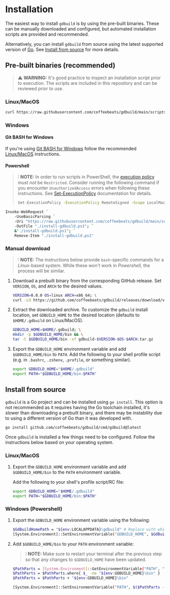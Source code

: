 # **Installation**

The easiest way to install `gdbuild` is by using the pre-built binaries. These can be manually downloaded and configured, but automated installation scripts are provided and recommended.

Alternatively, you can install `gdbuild` from source using the latest supported version of [Go](https://go.dev/). See [Install from source](#install-from-source) for more details.

## **Pre-built binaries (recommended)**

> ⚠️ **WARNING:** It's good practice to inspect an installation script prior to execution. The scripts are included in this repository and can be reviewed prior to use.

### **Linux/MacOS**

```sh
curl https://raw.githubusercontent.com/coffeebeats/gdbuild/main/scripts/install.sh | sh
```

### **Windows**

#### **Git BASH for Windows**

If you're using [Git BASH for Windows](https://gitforwindows.org/) follow the recommended [Linux/MacOS](#linuxmacos) instructions.

#### **Powershell**

> ❕ **NOTE:** In order to run scripts in PowerShell, the [execution policy](https://learn.microsoft.com/en-us/powershell/module/microsoft.powershell.core/about/about_execution_policies) must _not_ be `Restricted`. Consider running the following command
> if you encounter `UnauthorizedAccess` errors when following these instructions. See [Set-ExecutionPolicy](https://learn.microsoft.com/en-us/powershell/module/microsoft.powershell.security/set-executionpolicy) documentation for details.
>
> ```sh
> Set-ExecutionPolicy -ExecutionPolicy RemoteSigned -Scope LocalMachine
> ```

```sh
Invoke-WebRequest `
    -UseBasicParsing `
    -Uri "https://raw.githubusercontent.com/coffeebeats/gdbuild/main/scripts/install.ps1" `
    -OutFile "./install-gdbuild.ps1"; `
    &"./install-gdbuild.ps1"; `
    Remove-Item "./install-gdbuild.ps1"
```

### **Manual download**

> ❕ **NOTE:** The instructions below provide `bash`-specific commands for a _Linux_-based system. While these won't work in _Powershell_, the process will be similar.

1. Download a prebuilt binary from the corresponding GitHub release. Set `VERSION`, `OS`, and `ARCH` to the desired values.

    ```sh
    VERSION=0.0.0 OS=linux ARCH=x86_64; \
    curl -LO https://github.com/coffeebeats/gdbuild/releases/download/v$VERSION/gdbuild-$VERSION-$OS-$ARCH.tar.gz
    ```

2. Extract the downloaded archive. To customize the `gdbuild` install location, set `GDBUILD_HOME` to the desired location (defaults to `$HOME/.gdbuild` on Linux/MacOS).

    ```sh
    GDBUILD_HOME=$HOME/.gdbuild; \
    mkdir -p $GDBUILD_HOME/bin && \
    tar -C $GDBUILD_HOME/bin -xf gdbuild-$VERSION-$OS-$ARCH.tar.gz
    ```

3. Export the `GDBUILD_HOME` environment variable and add `$GDBUILD_HOME/bin` to `PATH`. Add the following to your shell profile script (e.g. in `.bashrc`, `.zshenv`, `.profile`, or something similar).

    ```sh
    export GDBUILD_HOME="$HOME/.gdbuild"
    export PATH="$GDBUILD_HOME/bin:$PATH"
    ```

## **Install from source**

`gdbuild` is a Go project and can be installed using `go install`. This option is not recommended as it requires having the Go toolchain installed, it's slower than downloading a prebuilt binary, and there may be instability due to using a different version of Go than it was developed with.

```sh
go install github.com/coffeebeats/gdbuild/cmd/gdbuild@latest
```

Once `gdbuild` is installed a few things need to be configured. Follow the instructions below based on your operating system.

### **Linux/MacOS**

1. Export the `GDBUILD_HOME` environment variable and add `$GDBUILD_HOME/bin` to the `PATH` environment variable.

    Add the following to your shell's profile script/RC file:

    ```sh
    export GDBUILD_HOME="$HOME/.gdbuild"
    export PATH="$GDBUILD_HOME/bin:$PATH"
    ```

### **Windows (Powershell)**

1. Export the `GDBUILD_HOME` environment variable using the following:

    ```sh
    $GdBuildHomePath = "${env:LOCALAPPDATA}\gdbuild" # Replace with whichever path you'd like.
    [System.Environment]::SetEnvironmentVariable("GDBUILD_HOME", $GdBuildHomePath, "User")
    ```

2. Add `$GDBUILD_HOME/bin` to your `PATH` environment variable:

    > ❕ **NOTE:** Make sure to restart your terminal after the previous step so that any changes to `$GDBUILD_HOME` have been updated.

    ```sh
    $PathParts = [System.Environment]::GetEnvironmentVariable("PATH", "User").Trim(";") -Split ";"
    $PathParts = $PathParts.where{ $_ -ne "${env:GDBUILD_HOME}\bin" }
    $PathParts = $PathParts + "${env:GDBUILD_HOME}\bin"

    [System.Environment]::SetEnvironmentVariable("PATH", $($PathParts -Join ";"), "User")
    ```
